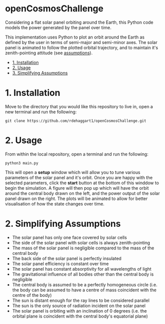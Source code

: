 # openCosmosChallenge
Considering a flat solar panel orbiting around the Earth, this Python code models the power generated by the panel over time. 

This implementation uses Python to plot an orbit around the Earth as defined by the user in terms of semi-major and semi-minor axes. The solar panel is animated to follow the plotted orbital trajectory, and to maintain it's zenith-pointing attitude (see [assumptions](#assumptions)). 

- [1. Installation](#install)
- [2. Usage](#usage)
- [3. Simplifying Assumptions](#assumptions)

<a name="install">

# 1. Installation
Move to the directory that you would like this repository to live in, open a new terminal and run the following:
```
git clone https://github.com/rdehaggart1/openCosmosChallenge.git
```
<a name="usage">

# 2. Usage 
From within the local repository, open a terminal and run the following:
```
python3 main.py
```
This will open a <b>setup</b> window which will allow you to tune various parameters of the solar panel and it's orbit. Once you are happy with the selected parameters, click the <b>start</b> button at the bottom of this winddow to begin the simulation. 
A figure will then pop up which will have the orbit around the central body drawn on the left, and the power output of the solar panel drawn on the right. The plots will be animated to allow for better visualisation of how the state changes over time.

<a name="assumptions">

# 2. Simplifying Assumptions
- The solar panel has only one face covered by solar cells
- The side of the solar panel with solar cells is always zenith-pointing
- The mass of the solar panel is negligible compared to the mass of the central body
- The back side of the solar panel is perfectly insulated
- The solar panel efficiency is constant over time
- The solar panel has constant absorptivity for all wavelengths of light
- The gravitational influence of all bodies other than the central body is negligible
- The central body is assumed to be a perfectly homogeneous circle (i.e. the body can be assumed to have a centre of mass coincident with the centre of the body)
- The sun is distant enough for the ray lines to be considered parallel
- The sun is the only source of radiation incident on the solar panel
- The solar panel is orbiting with an inclination of 0 degrees (i.e. the orbital plane is coincident with the central body's equatorial plane)
